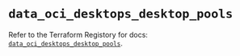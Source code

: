 # `data_oci_desktops_desktop_pools`

Refer to the Terraform Registory for docs: [`data_oci_desktops_desktop_pools`](https://registry.terraform.io/providers/oracle/oci/6.18.0/docs/data-sources/desktops_desktop_pools).
